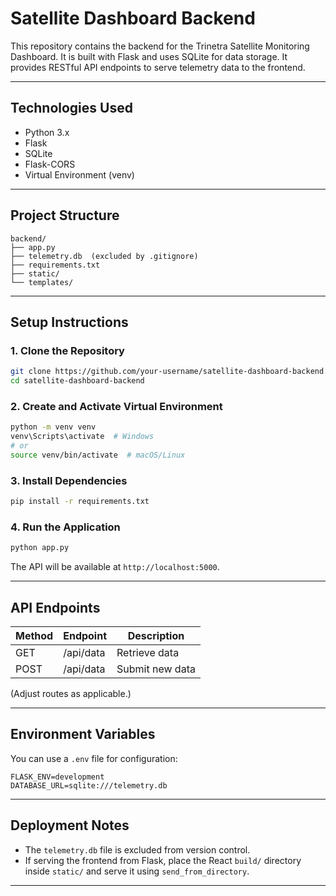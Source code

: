 # Satellite Dashboard Backend

This repository contains the backend for the Trinetra Satellite Monitoring Dashboard. It is built with Flask and uses SQLite for data storage. It provides RESTful API endpoints to serve telemetry data to the frontend.

---

## Technologies Used

- Python 3.x
- Flask
- SQLite
- Flask-CORS
- Virtual Environment (venv)

---

## Project Structure

```
backend/
├── app.py
├── telemetry.db  (excluded by .gitignore)
├── requirements.txt
├── static/
└── templates/
```

---

## Setup Instructions

### 1. Clone the Repository

```bash
git clone https://github.com/your-username/satellite-dashboard-backend.git
cd satellite-dashboard-backend
```

### 2. Create and Activate Virtual Environment

```bash
python -m venv venv
venv\Scripts\activate  # Windows
# or
source venv/bin/activate  # macOS/Linux
```

### 3. Install Dependencies

```bash
pip install -r requirements.txt
```

### 4. Run the Application

```bash
python app.py
```

The API will be available at `http://localhost:5000`.

---

## API Endpoints

| Method | Endpoint    | Description         |
|--------|-------------|---------------------|
| GET    | /api/data   | Retrieve data       |
| POST   | /api/data   | Submit new data     |

(Adjust routes as applicable.)

---

## Environment Variables

You can use a `.env` file for configuration:

```
FLASK_ENV=development
DATABASE_URL=sqlite:///telemetry.db
```

---

## Deployment Notes

- The `telemetry.db` file is excluded from version control.
- If serving the frontend from Flask, place the React `build/` directory inside `static/` and serve it using `send_from_directory`.

---

